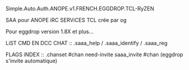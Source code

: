 Simple.Auto.Auth.ANOPE.v1.FRENCH.EGGDROP.TCL-RyZEN

SAA pour ANOPE iRC SERViCES TCL crée par og

Pour eggdrop version 1.8X et plus...

LiST CMD EN DCC CHAT :: .saaa_help / .saaa_identify / .saaa_reg

FLAGS iNDEX :: .chanset #chan need-invite saaa_invite #chan (eggdrop s'invite automatique)
